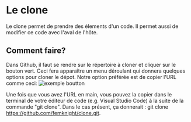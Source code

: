 # Le clone

Le clone permet de prendre des élements d'un code.
Il permet aussi de modifier ce code avec l'aval de l'hôte.

## Comment faire?

Dans Github, il faut se rendre sur le répertoire à cloner et cliquer sur le bouton vert. Ceci fera apparaître un menu déroulant qui donnera quelques options pour cloner le dépot. Notre option préférée est de copier l'URL comme ceci:
![exemple boutton](https://github.com/femknight/clone/blob/main/images/IMG_0097.jpg)

Une fois que vous avez l'URL en main, vous pouvez la copier dans le terminal de votre éditeur de code (e.g. Visual Studio Code) à la suite de la commande "git clone". Dans le cas présent, ça donnerait : git clone https://github.com/femknight/clone.git.

